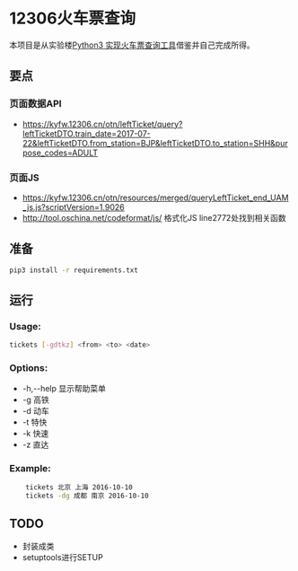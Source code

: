 # 12306火车票查询
本项目是从实验楼[Python3 实现火车票查询工具](https://www.shiyanlou.com/courses/623/labs/2072/document)借鉴并自己完成所得。
## 要点
### 页面数据API
 - https://kyfw.12306.cn/otn/leftTicket/query?leftTicketDTO.train_date=2017-07-22&leftTicketDTO.from_station=BJP&leftTicketDTO.to_station=SHH&purpose_codes=ADULT
### 页面JS
- https://kyfw.12306.cn/otn/resources/merged/queryLeftTicket_end_UAM_js.js?scriptVersion=1.9026
- http://tool.oschina.net/codeformat/js/ 格式化JS line2772处找到相关函数

## 准备
```bash
pip3 install -r requirements.txt
```
## 运行
### Usage:
```bash
tickets [-gdtkz] <from> <to> <date>
```

### Options:
- -h,--help   显示帮助菜单
- -g          高铁
- -d          动车
- -t          特快
- -k          快速
- -z          直达

### Example:
```bash
    tickets 北京 上海 2016-10-10
    tickets -dg 成都 南京 2016-10-10
```
## TODO
- 封装成类
- setuptools进行SETUP
